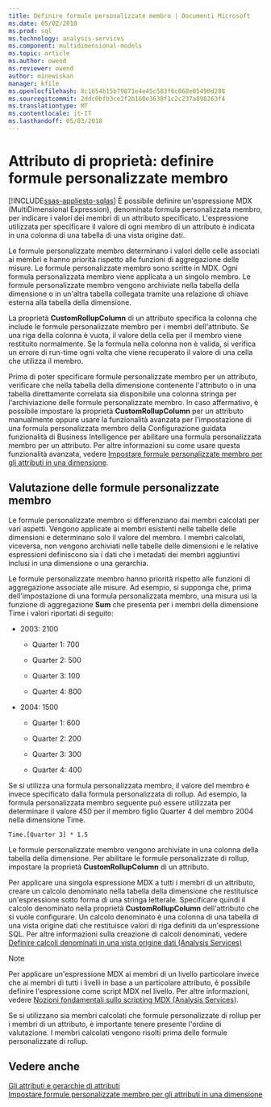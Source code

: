 ```yaml
---
title: Definire formule personalizzate membro | Documenti Microsoft
ms.date: 05/02/2018
ms.prod: sql
ms.technology: analysis-services
ms.component: multidimensional-models
ms.topic: article
ms.author: owend
ms.reviewer: owend
author: minewiskan
manager: kfile
ms.openlocfilehash: 8c1654b15b79871e4e45c583f6c068e05490d288
ms.sourcegitcommit: 2ddc0bfb3ce2f2b160e3638f1c2c237a898263f4
ms.translationtype: MT
ms.contentlocale: it-IT
ms.lasthandoff: 05/03/2018
---
```

# <a name="attribute-properties---define-custom-member-formulas"></a>Attributo di proprietà: definire formule personalizzate membro
[!INCLUDE[ssas-appliesto-sqlas](../../includes/ssas-appliesto-sqlas.md)]
  È possibile definire un'espressione MDX (MultiDimensional Expression), denominata formula personalizzata membro, per indicare i valori dei membri di un attributo specificato. L'espressione utilizzata per specificare il valore di ogni membro di un attributo è indicata in una colonna di una tabella di una vista origine dati.  
  
 Le formule personalizzate membro determinano i valori delle celle associati ai membri e hanno priorità rispetto alle funzioni di aggregazione delle misure. Le formule personalizzate membro sono scritte in MDX. Ogni formula personalizzata membro viene applicata a un singolo membro. Le formule personalizzate membro vengono archiviate nella tabella della dimensione o in un'altra tabella collegata tramite una relazione di chiave esterna alla tabella della dimensione.  
  
 La proprietà **CustomRollupColumn** di un attributo specifica la colonna che include le formule personalizzate membro per i membri dell'attributo. Se una riga della colonna è vuota, il valore della cella per il membro viene restituito normalmente. Se la formula nella colonna non è valida, si verifica un errore di run-time ogni volta che viene recuperato il valore di una cella che utilizza il membro.  
  
 Prima di poter specificare formule personalizzate membro per un attributo, verificare che nella tabella della dimensione contenente l'attributo o in una tabella direttamente correlata sia disponibile una colonna stringa per l'archiviazione delle formule personalizzate membro. In caso affermativo, è possibile impostare la proprietà **CustomRollupColumn** per un attributo manualmente oppure usare la funzionalità avanzata per l'impostazione di una formula personalizzata membro della Configurazione guidata funzionalità di Business Intelligence per abilitare una formula personalizzata membro per un attributo. Per altre informazioni su come usare questa funzionalità avanzata, vedere [Impostare formule personalizzate membro per gli attributi in una dimensione](../../analysis-services/multidimensional-models/bi-wizard-custom-member-formulas-for-attributes-in-a-dimension.md).  
  
## <a name="evaluating-custom-member-formulas"></a>Valutazione delle formule personalizzate membro  
 Le formule personalizzate membro si differenziano dai membri calcolati per vari aspetti. Vengono applicate ai membri esistenti nelle tabelle delle dimensioni e determinano solo il valore del membro. I membri calcolati, viceversa, non vengono archiviati nelle tabelle delle dimensioni e le relative espressioni definiscono sia i dati che i metadati dei membri aggiuntivi inclusi in una dimensione o una gerarchia.  
  
 Le formule personalizzate membro hanno priorità rispetto alle funzioni di aggregazione associate alle misure. Ad esempio, si supponga che, prima dell'impostazione di una formula personalizzata membro, una misura usi la funzione di aggregazione **Sum** che presenta per i membri della dimensione Time i valori riportati di seguito:  
  
-   2003: 2100  
  
    -   Quarter 1: 700  
  
    -   Quarter 2: 500  
  
    -   Quarter 3: 100  
  
    -   Quarter 4: 800  
  
-   2004: 1500  
  
    -   Quarter 1: 600  
  
    -   Quarter 2: 200  
  
    -   Quarter 3: 300  
  
    -   Quarter 4: 400  
  
 Se si utilizza una formula personalizzata membro, il valore del membro è invece specificato dalla formula personalizzata di rollup. Ad esempio, la formula personalizzata membro seguente può essere utilizzata per determinare il valore 450 per il membro figlio Quarter 4 del membro 2004 nella dimensione Time.  
  
```  
Time.[Quarter 3] * 1.5  
```  
  
 Le formule personalizzate membro vengono archiviate in una colonna della tabella della dimensione. Per abilitare le formule personalizzate di rollup, impostare la proprietà **CustomRollupColumn** di un attributo.  
  
 Per applicare una singola espressione MDX a tutti i membri di un attributo, creare un calcolo denominato nella tabella della dimensione che restituisce un'espressione sotto forma di una stringa letterale. Specificare quindi il calcolo denominato nella proprietà **CustomRollupColumn** dell'attributo che si vuole configurare. Un calcolo denominato è una colonna di una tabella di una vista origine dati che restituisce valori di riga definiti da un'espressione SQL. Per altre informazioni sulla creazione di calcoli denominati, vedere [Definire calcoli denominati in una vista origine dati &#40;Analysis Services&#41;](../../analysis-services/multidimensional-models/define-named-calculations-in-a-data-source-view-analysis-services.md)  
  
> [!NOTE]  
>  Per applicare un'espressione MDX ai membri di un livello particolare invece che ai membri di tutti i livelli in base a un particolare attributo, è possibile definire l'espressione come script MDX nel livello. Per altre informazioni, vedere [Nozioni fondamentali sullo scripting MDX &#40;Analysis Services&#41;](../../analysis-services/multidimensional-models/mdx/mdx-scripting-fundamentals-analysis-services.md).  
  
 Se si utilizzano sia membri calcolati che formule personalizzate di rollup per i membri di un attributo, è importante tenere presente l'ordine di valutazione. I membri calcolati vengono risolti prima delle formule personalizzate di rollup.  
  
## <a name="see-also"></a>Vedere anche  
 [Gli attributi e gerarchie di attributi](../../analysis-services/multidimensional-models-olap-logical-dimension-objects/attributes-and-attribute-hierarchies.md)   
 [Impostare formule personalizzate membro per gli attributi in una dimensione](../../analysis-services/multidimensional-models/bi-wizard-custom-member-formulas-for-attributes-in-a-dimension.md)  
  
  
